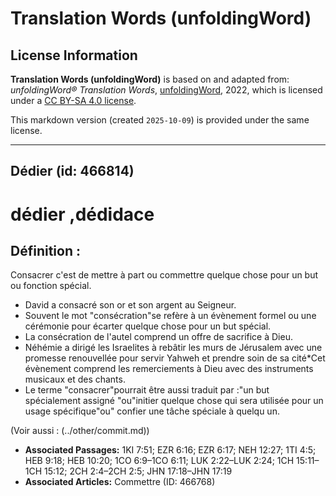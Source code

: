 # Translation Words (unfoldingWord)

## License Information

**Translation Words (unfoldingWord)** is based on and adapted from: _unfoldingWord® Translation Words_, [unfoldingWord](https://unfoldingword.org/utw), 2022, which is licensed under a [CC BY-SA 4.0 license](https://creativecommons.org/licenses/by-sa/4.0/legalcode.en).

This markdown version (created `2025-10-09`) is provided under the same license.



--------------------------------

## Dédier (id: 466814)

dédier ,dédidace
================

Définition :
------------

Consacrer c'est de mettre à part ou commettre quelque chose pour un but ou fonction spécial.

* David a consacré son or et son argent au Seigneur.
* Souvent le mot "consécration"se refère à un évènement formel ou une cérémonie pour écarter quelque chose pour un but spécial.
* La consécration de l'autel comprend un offre de sacrifice à Dieu.
* Néhémie a dirigé les Israelites à rebâtir les murs de Jérusalem avec une promesse renouvellée pour servir Yahweh et prendre soin de sa cité\*Cet évènement comprend les remerciements à Dieu avec des instruments musicaux et des chants.
* Le terme "consacrer"pourrait être aussi traduit par :"un but spécialement assigné "ou"initier quelque chose qui sera utilisée pour un usage spécifique"ou" confier une tâche spéciale à quelqu un.

(Voir aussi : (../other/commit.md))

* **Associated Passages:** 1KI 7:51; EZR 6:16; EZR 6:17; NEH 12:27; 1TI 4:5; HEB 9:18; HEB 10:20; 1CO 6:9–1CO 6:11; LUK 2:22–LUK 2:24; 1CH 15:11–1CH 15:12; 2CH 2:4–2CH 2:5; JHN 17:18–JHN 17:19
* **Associated Articles:** Commettre  (ID: 466768)

